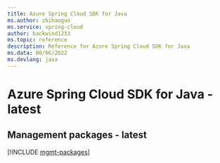 ```yaml
---
title: Azure Spring Cloud SDK for Java
ms.author: zhihaoguo
ms.service: spring-cloud
author: backwind1233
ms.topic: reference
description: Reference for Azure Spring Cloud SDK for Java
ms.data: 08/06/2022
ms.devlang: java
---
```

# Azure Spring Cloud SDK for Java - latest

## Management packages - latest
[!INCLUDE [mgmt-packages](spring-cloud-mgmt-index.md)]